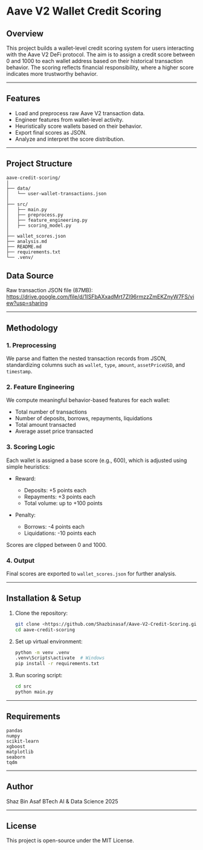 # Aave V2 Wallet Credit Scoring

## Overview

This project builds a wallet-level credit scoring system for users interacting with the Aave V2 DeFi protocol. The aim is to assign a credit score between 0 and 1000 to each wallet address based on their historical transaction behavior. The scoring reflects financial responsibility, where a higher score indicates more trustworthy behavior.

---

## Features

* Load and preprocess raw Aave V2 transaction data.
* Engineer features from wallet-level activity.
* Heuristically score wallets based on their behavior.
* Export final scores as JSON.
* Analyze and interpret the score distribution.

---

## Project Structure

```
aave-credit-scoring/
│
├── data/
│   └── user-wallet-transactions.json
│
├── src/
│   ├── main.py
│   ├── preprocess.py
│   ├── feature_engineering.py
│   ├── scoring_model.py
│
├── wallet_scores.json
├── analysis.md
├── README.md
├── requirements.txt
└── .venv/
```
## Data Source
Raw transaction JSON file (87MB):
https://drive.google.com/file/d/1ISFbAXxadMrt7Zl96rmzzZmEKZnyW7FS/view?usp=sharing

---

## Methodology

### 1. Preprocessing

We parse and flatten the nested transaction records from JSON, standardizing columns such as `wallet`, `type`, `amount`, `assetPriceUSD`, and `timestamp`.

### 2. Feature Engineering

We compute meaningful behavior-based features for each wallet:

* Total number of transactions
* Number of deposits, borrows, repayments, liquidations
* Total amount transacted
* Average asset price transacted

### 3. Scoring Logic

Each wallet is assigned a base score (e.g., 600), which is adjusted using simple heuristics:

* Reward:

  * Deposits: +5 points each
  * Repayments: +3 points each
  * Total volume: up to +100 points
* Penalty:

  * Borrows: -4 points each
  * Liquidations: -10 points each

Scores are clipped between 0 and 1000.

### 4. Output

Final scores are exported to `wallet_scores.json` for further analysis.

---

## Installation & Setup

1. Clone the repository:

   ```bash
   git clone <https://github.com/Shazbinasaf/Aave-V2-Credit-Scoring.git>
   cd aave-credit-scoring
   ```
2. Set up virtual environment:

   ```bash
   python -m venv .venv
   .venv\Scripts\activate  # Windows
   pip install -r requirements.txt
   ```
3. Run scoring script:

   ```bash
   cd src
   python main.py
   ```

---

## Requirements

```
pandas
numpy
scikit-learn
xgboost
matplotlib
seaborn
tqdm
```

---

## Author

Shaz Bin Asaf
BTech AI & Data Science
2025

---

## License

This project is open-source under the MIT License.

